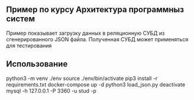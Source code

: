 ## Пример по курсу Архитектура программныз систем

Пример показывает загрузку данных в реляционную СУБД из сгенерированного JSON файла. Полученная СУБД может применяться для тестирования



## Использование
python3 -m venv ./env
source ./env/bin/activate
pip3 install -r requirements.txt
docker-compose up -d
python3 load_json.py
deactivate
mysql -h 127.0.0.1 -P 3360 -u stud -p
<!-- docker-compose stop
docker-compose rm -->